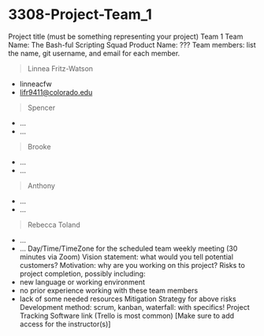 # 3308-Project-Team_1
Project title (must be something representing your project)
Team 1
Team Name: The Bash-ful Scripting Squad
Product Name: ???
Team members: list the name, git username, and email for each member.
> Linnea Fritz-Watson
  - linneacfw
  - lifr9411@colorado.edu
> Spencer
  - ...
  - ...
> Brooke
  - ...
  - ...
> Anthony
  - ...
  - ...
> Rebecca Toland
  - ...
  - ... 
Day/Time/TimeZone for the scheduled team weekly meeting (30 minutes via Zoom)
Vision statement: what would you tell potential customers?
Motivation: why are you working on this project?
Risks to project completion, possibly including:
  - new language or working environment
  - no prior experience working with these team members
  - lack of some needed resources
Mitigation Strategy for above risks
Development method: scrum, kanban, waterfall: with specifics!
Project Tracking Software link (Trello is most common)
[Make sure to add access for the instructor(s)]

